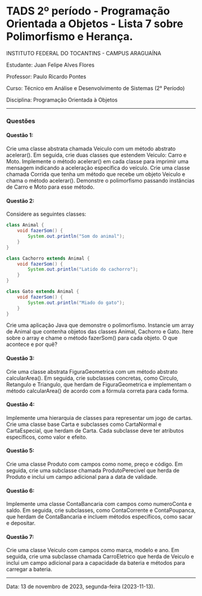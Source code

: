 # TADS 2º período - Programação Orientada a Objetos - Lista 7 sobre Polimorfismo e Herança.

<p>INSTITUTO FEDERAL DO TOCANTINS - CAMPUS ARAGUAÍNA</p>
<p>Estudante: Juan Felipe Alves Flores</p>
<p>Professor: Paulo Ricardo Pontes</p>
<p>Curso: Técnico em Análise e Desenvolvimento de Sistemas (2° Período)</p>
<p>Disciplina: Programação Orientada à Objetos</p>

<hr></hr>

### Questões

#### Questão 1:
<p>
Crie uma classe abstrata chamada Veiculo com um método abstrato acelerar(). Em seguida, crie duas classes que estendem Veiculo: Carro e Moto. Implemente o método acelerar() em cada classe para imprimir uma mensagem indicando a aceleração específica do veículo. Crie uma classe chamada Corrida que tenha um método que recebe um objeto Veiculo e chama o método acelerar(). Demonstre o polimorfismo passando instâncias de Carro e Moto para esse método.
</p>

#### Questão 2:
<p>
Considere as seguintes classes:

```java
class Animal {
    void fazerSom() {
        System.out.println("Som do animal");
    }
}
```

```java
class Cachorro extends Animal {
    void fazerSom() {
        System.out.println("Latido do cachorro");
    }
}
```

```java
class Gato extends Animal {
    void fazerSom() {
        System.out.println("Miado do gato");
    }
}
```

Crie uma aplicação Java que demonstre o polimorfismo. Instancie um array de Animal que contenha objetos das classes Animal, Cachorro e Gato. Itere sobre o array e chame o método fazerSom() para cada objeto. O que acontece e por quê?
</p>

#### Questão 3:
<p>
Crie uma classe abstrata FiguraGeometrica com um método abstrato calcularArea(). Em seguida, crie subclasses concretas, como Circulo, Retangulo e Triangulo, que herdam de FiguraGeometrica e implementam o método calcularArea() de acordo com a fórmula correta para cada forma.
</p>

#### Questão 4:
<p>
Implemente uma hierarquia de classes para representar um jogo de cartas. Crie uma classe base Carta e subclasses como CartaNormal e CartaEspecial, que herdam de Carta. Cada subclasse deve ter atributos específicos, como valor e efeito.
</p>

#### Questão 5:
<p>
Crie uma classe Produto com campos como nome, preço e código. Em seguida, crie uma subclasse chamada ProdutoPerecivel que herda de Produto e inclui um campo adicional para a data de validade.
</p>

#### Questão 6:
<p>
Implemente uma classe ContaBancaria com campos como numeroConta e saldo. Em seguida, crie subclasses, como ContaCorrente e ContaPoupanca, que herdam de ContaBancaria e incluem métodos específicos, como sacar e depositar.
</p>

#### Questão 7:
<p>
Crie uma classe Veiculo com campos como marca, modelo e ano. Em seguida, crie uma subclasse chamada CarroEletrico que herda de Veiculo e inclui um campo adicional para a capacidade da bateria e métodos para carregar a bateria.
</p>

<hr></hr>

<p>Data: 13 de novembro de 2023, segunda-feira (2023-11-13).</p>